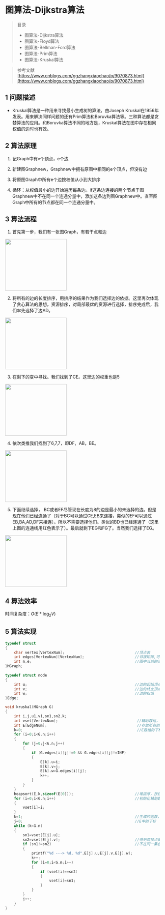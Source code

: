 # 图算法-Dijkstra算法

> 目录
>* 图算法-Dijkstra算法
>* 图算法-Floyd算法
>* 图算法-Bellman-Ford算法
>* 图算法-Prim算法
>* 图算法-Kruskal算法

> 参考文献
> [https://www.cnblogs.com/ggzhangxiaochao/p/9070873.html](https://www.cnblogs.com/ggzhangxiaochao/p/9070873.html)
## 1 问题描述
* Kruskal算法是一种用来寻找最小生成树的算法，由Joseph Kruskal在1956年发表。用来解决同样问题的还有Prim算法和Boruvka算法等。三种算法都是贪婪算法的应用。和Boruvka算法不同的地方是，Kruskal算法在图中存在相同权值的边时也有效。

## 2 算法原理

1. 记Graph中有v个顶点，e个边

2. 新建图Graphnew，Graphnew中拥有原图中相同的e个顶点，但没有边

3. 将原图Graph中所有e个边按权值从小到大排序

4. 循环：从权值最小的边开始遍历每条边。if这条边连接的两个节点于图Graphnew中不在同一个连通分量中，添加这条边到图Graphnew中。直至图Graph中所有的节点都在同一个连通分量中。


## 3 算法流程

1. 首先第一步，我们有一张图Graph，有若干点和边
<p><img src="https://pic002.cnblogs.com/images/2012/426620/2012073015215729.jpg" alt="" width="200" height="168"></p>

2. 将所有的边的长度排序，用排序的结果作为我们选择边的依据。这里再次体现了贪心算法的思想。资源排序，对局部最优的资源进行选择，排序完成后，我们率先选择了边AD。


<p><img src="https://pic002.cnblogs.com/images/2012/426620/2012073015234045.jpg" alt="" width="200" height="168"></p>

3. 在剩下的变中寻找。我们找到了CE。这里边的权重也是5

<p><img src="https://pic002.cnblogs.com/images/2012/426620/2012073015313195.jpg" alt="" width="200" height="168"></p>

4. 依次类推我们找到了6,7,7，即DF，AB，BE。
<p><img src="https://pic002.cnblogs.com/images/2012/426620/2012073015332154.jpg" alt="" width="200" height="168"></p>

5. 下面继续选择， BC或者EF尽管现在长度为8的边是最小的未选择的边。但是现在他们已经连通了（对于BC可以通过CE,EB来连接，类似的EF可以通过EB,BA,AD,DF来接连）。所以不需要选择他们。类似的BD也已经连通了（这里上图的连通线用红色表示了）。最后就剩下EG和FG了。当然我们选择了EG。
<p><img src="https://pic002.cnblogs.com/images/2012/426620/2012073015361536.jpg" alt="" width="200" height="168"></p>


## 4 算法效率

时间复杂度：$O(E*\log_2V)$

## 5 算法实现

```C++
typedef struct          
{        
    char vertex[VertexNum];                                //顶点表         
    int edges[VertexNum][VertexNum];                       //邻接矩阵,可看做边表         
    int n,e;                                               //图中当前的顶点数和边数         
}MGraph; 
 
typedef struct node  
{  
    int u;                                                 //边的起始顶点   
    int v;                                                 //边的终止顶点   
    int w;                                                 //边的权值   
}Edge; 

void kruskal(MGraph G)  
{  
    int i,j,u1,v1,sn1,sn2,k;  
    int vset[VertexNum];                                    //辅助数组，判定两个顶点是否连通   
    int E[EdgeNum];                                         //存放所有的边   
    k=0;                                                    //E数组的下标从0开始   
    for (i=0;i<G.n;i++)  
    {  
        for (j=0;j<G.n;j++)  
        {  
            if (G.edges[i][j]!=0 && G.edges[i][j]!=INF)  
            {  
                E[k].u=i;  
                E[k].v=j;  
                E[k].w=G.edges[i][j];  
                k++;  
            }  
        }  
    }     
    heapsort(E,k,sizeof(E[0]));                            //堆排序，按权值从小到大排列       
    for (i=0;i<G.n;i++)                                    //初始化辅助数组   
    {  
        vset[i]=i;  
    }  
    k=1;                                                   //生成的边数，最后要刚好为总边数   
    j=0;                                                   //E中的下标   
    while (k<G.n)  
    {   
        sn1=vset[E[j].u];  
        sn2=vset[E[j].v];                                  //得到两顶点属于的集合编号   
        if (sn1!=sn2)                                      //不在同一集合编号内的话，把边加入最小生成树   
        {
            printf("%d ---> %d, %d",E[j].u,E[j].v,E[j].w);       
            k++;  
            for (i=0;i<G.n;i++)  
            {  
                if (vset[i]==sn2)  
                {  
                    vset[i]=sn1;  
                }  
            }             
        }  
        j++;  
    }  
}  
```
